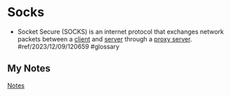 # Socks
- Socket Secure (SOCKS) is an internet protocol that exchanges network packets between a [client](client.md) and [server](server.md) through a [proxy server](proxy-server.md). #ref/2023/12/09/120659 #glossary
## My Notes
[Notes](mynotes/socks-notes.md)
